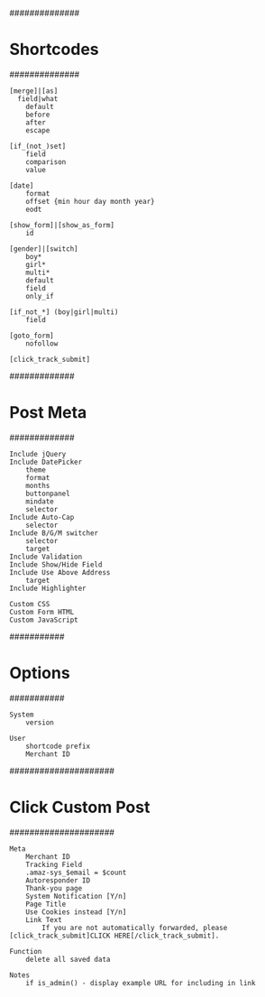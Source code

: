 ##############
# Shortcodes #
##############
```
[merge]|[as]
  field|what
	default
	before
	after
	escape

[if_(not_)set]
	field
	comparison
	value

[date]
	format
	offset {min hour day month year}
	eodt

[show_form]|[show_as_form]
	id

[gender]|[switch]
	boy*
	girl*
	multi*
	default
	field
	only_if

[if_not_*] (boy|girl|multi)
	field

[goto_form]
	nofollow

[click_track_submit]
```


#############
# Post Meta #
#############
```
Include jQuery
Include DatePicker
	theme
	format
	months
	buttonpanel
	mindate
	selector
Include Auto-Cap
	selector
Include B/G/M switcher
	selector
	target
Include Validation
Include Show/Hide Field
Include Use Above Address
	target
Include Highlighter

Custom CSS
Custom Form HTML
Custom JavaScript
```

###########
# Options #
###########
```
System
	version

User
	shortcode prefix
	Merchant ID
```


#####################
# Click Custom Post #
#####################
```
Meta
	Merchant ID
	Tracking Field
	.amaz-sys_$email = $count
	Autoresponder ID
	Thank-you page
	System Notification [Y/n]
	Page Title
	Use Cookies instead [Y/n]
	Link Text
		If you are not automatically forwarded, please [click_track_submit]CLICK HERE[/click_track_submit].

Function
	delete all saved data

Notes
	if is_admin() - display example URL for including in link
```

